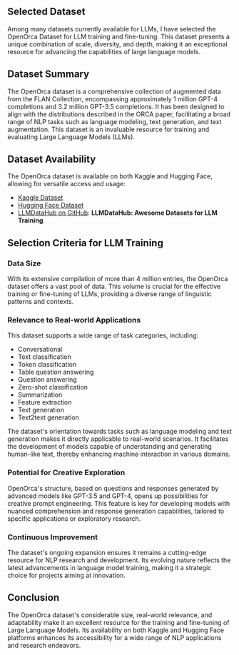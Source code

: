 ## Selected Dataset 
Among many datasets currently available for LLMs, I have selected the OpenOrca Dataset for LLM training and fine-tuning. This dataset presents a unique combination of scale, diversity, and depth, making it an exceptional resource for advancing the capabilities of large language models.

## Dataset Summary

The OpenOrca dataset is a comprehensive collection of augmented data from the FLAN Collection, encompassing approximately 1 million GPT-4 completions and 3.2 million GPT-3.5 completions. It has been designed to align with the distributions described in the ORCA paper, facilitating a broad range of NLP tasks such as language modeling, text generation, and text augmentation. This dataset is an invaluable resource for training and evaluating Large Language Models (LLMs).

## Dataset Availability

The OpenOrca dataset is available on both Kaggle and Hugging Face, allowing for versatile access and usage:

- [Kaggle Dataset](https://www.kaggle.com/datasets/thedevastator/open-orca-augmented-flan-dataset/data)
- [Hugging Face Dataset](https://huggingface.co/datasets/Open-Orca/OpenOrca)
- [LLMDataHub on GitHub](https://github.com/Zjh-819/LLMDataHub): **LLMDataHub: Awesome Datasets for LLM Training**.

## Selection Criteria for LLM Training

### Data Size

With its extensive compilation of more than 4 million entries, the OpenOrca dataset offers a vast pool of data. This volume is crucial for the effective training or fine-tuning of LLMs, providing a diverse range of linguistic patterns and contexts.

### Relevance to Real-world Applications

This dataset supports a wide range of task categories, including:

- Conversational
- Text classification
- Token classification
- Table question answering
- Question answering
- Zero-shot classification
- Summarization
- Feature extraction
- Text generation
- Text2text generation

The dataset's orientation towards tasks such as language modeling and text generation makes it directly applicable to real-world scenarios. It facilitates the development of models capable of understanding and generating human-like text, thereby enhancing machine interaction in various domains.

### Potential for Creative Exploration

OpenOrca's structure, based on questions and responses generated by advanced models like GPT-3.5 and GPT-4, opens up possibilities for creative prompt engineering. This feature is key for developing models with nuanced comprehension and response generation capabilities, tailored to specific applications or exploratory research.

### Continuous Improvement

The dataset's ongoing expansion ensures it remains a cutting-edge resource for NLP research and development. Its evolving nature reflects the latest advancements in language model training, making it a strategic choice for projects aiming at innovation.

## Conclusion

The OpenOrca dataset's considerable size, real-world relevance, and adaptability make it an excellent resource for the training and fine-tuning of Large Language Models. Its availability on both Kaggle and Hugging Face platforms enhances its accessibility for a wide range of NLP applications and research endeavors.
